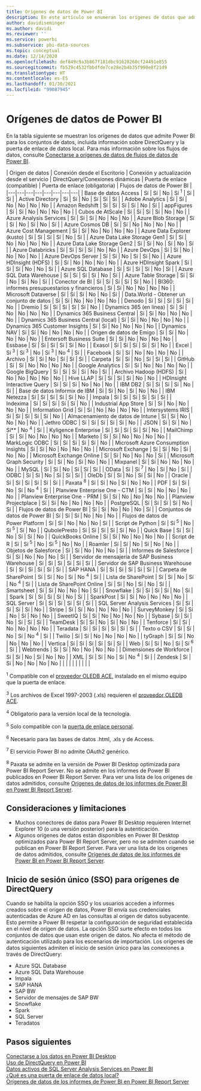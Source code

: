 ```yaml
---
title: Orígenes de datos de Power BI
description: En este artículo se enumeran los orígenes de datos que admite Power BI, incluida información sobre DirectQuery y la puerta de enlace de datos local.
author: davidiseminger
ms.author: davidi
ms.reviewer: ''
ms.service: powerbi
ms.subservice: pbi-data-sources
ms.topic: conceptual
ms.date: 12/14/2020
ms.openlocfilehash: def849c9a3b867f181dbc91628260cf24491e855
ms.sourcegitcommit: fb529c4532fbbdfde7ce28e2b4b35f990e8f21d9
ms.translationtype: HT
ms.contentlocale: es-ES
ms.lasthandoff: 01/30/2021
ms.locfileid: "99087945"
---
```

# <a name="power-bi-data-sources"></a>Orígenes de datos de Power BI

En la tabla siguiente se muestran los orígenes de datos que admite Power BI para los conjuntos de datos, incluida información sobre DirectQuery y la puerta de enlace de datos local. Para más información sobre los flujos de datos, consulte [Conectarse a orígenes de datos de flujos de datos de Power BI](../transform-model/dataflows/dataflows-configure-consume.md).

| Origen de datos | Conexión desde el Escritorio | Conexión y actualización desde el servicio | DirectQuery/Conexiones dinámicas | Puerta de enlace (compatible) | Puerta de enlace (obligatoria) | Flujos de datos de Power BI |
|---|---|---|---|---|---|---|---|
| Base de datos Access | Sí | Sí | No | Sí <sup>1</sup> | Sí | Sí |
| Active Directory | Sí | Sí | No | Sí | Sí | Sí |
| Adobe Analytics | Sí | Sí | No | No | No | No |
| Amazon Redshift | Sí | Sí | Sí | Sí | No | Sí |
| appFigures | Sí | Sí | No | No | No | No |
| Cubos de AtScale | Sí | Sí | Sí | Sí | No | No |
| Azure Analysis Services | Sí | Sí | Sí | No | No | No |
| Azure Blob Storage | Sí | Sí | No | Sí | No | Sí |
| Azure Cosmos DB | Sí | Sí | No | No | No | No |
| Azure Cost Management | Sí | Sí | No | No | No | No |
| Azure Data Explorer (kusto) | Sí | Sí | Sí | Sí | No | Sí |
| Azure Data Lake Storage Gen1 | Sí | Sí | No | No | No | No |
| Azure Data Lake Storage Gen2 | Sí | Sí | No | Sí | No | Sí |
| Azure Databricks | Sí | Sí | Sí | Sí | No | No |
| Azure DevOps | Sí | Sí | No | No | No | No |
| Azure DevOps Server | Sí | Sí | No | Sí | Sí | No |
| Azure HDInsight (HDFS) | Sí | Sí | No | No | No | No |
| Azure HDInsight Spark | Sí | Sí | Sí | No | No | Sí |
| Azure SQL Database | Sí | Sí | Sí | Sí | No | Sí |
| Azure SQL Data Warehouse | Sí | Sí | Sí | Sí | No | Sí |
| Azure Table Storage | Sí | Sí | No | Sí | No | Sí |
| Conector de BI | Sí | Sí | Sí | Sí | Sí | No |
| BI360: informes presupuestarios y financieros | Sí | Sí | No | No | No | No |
| Microsoft Dataverse | Sí | Sí | Sí | No | No | Sí |
| Data.World - Obtener un conjunto de datos | Sí | Sí | No | No | No | No |
| Denodo | Sí | Sí | Sí | Sí | Sí | No |
| Dremio | Sí | Sí | Sí | Sí | Sí | No |
| Dynamics 365 (en línea) | Sí | Sí | No | No | No | No |
| Dynamics 365 Business Central | Sí | Sí | No | No | No | No |
| Dynamics 365 Business Central (local) | Sí | Sí | No | No | No | No |
| Dynamics 365 Customer Insights | Sí | Sí | No | No | No | No |
| Dynamics NAV | Sí | Sí | No | No | No | No |
| Origen de datos de Emigo | Sí | Sí | No | No | No | No |
| Entersoft Business Suite | Sí | Sí | No | No | No | No |
| Essbase | Sí | Sí | Sí | Sí | Sí | No |
| Exasol | Sí | Sí | Sí | Sí | Sí | No |
| Excel | Sí <sup>3</sup> | Sí <sup>3</sup> | No | Sí <sup>3</sup> | No <sup>4</sup> | Sí |
| Facebook | Sí | Sí | No | No | No | No |
| Archivo | Sí | Sí | No | Sí | Sí | Sí |
| Carpeta | Sí | Sí | No | Sí | Sí | Sí |
| GitHub | Sí | Sí | No | No | No | No |
| Google Analytics | Sí | Sí | No | No | No | No |
| Google BigQuery | Sí | Sí | Sí | Sí | No | Sí |
| Archivo Hadoop (HDFS) | Sí | No | No | No | No | No |
| Hive LLAP | Sí | Sí | Sí | Sí | No | No |
| HDInsight Interactive Query | Sí | Sí | Sí | No | No | No |
| IBM DB2 | Sí | Sí | Sí | Sí | No | Sí |
| Base de datos Informix de IBM | Sí | Sí | No | Sí | No | No |
| IBM Netezza | Sí | Sí | Sí | Sí | Sí | No |
| Impala | Sí | Sí | Sí | Sí | Sí | Sí |
| Indexima | Sí | Sí | Sí | Sí | Sí | No |
| Industrial App Store | Sí | Sí | No | No | No | No |
| Information Grid | Sí | Sí | No | No | No | No |
| Intersystems IRIS | Sí | Sí | Sí | Sí | Sí | No |
| Almacenamiento de datos de Intune | Sí | Sí | No | No | No | No |
| Jethro ODBC | Sí | Sí | Sí | Sí | Sí | No |
| JSON | Sí | Sí | No | Sí** | No <sup>4</sup> | Sí |
| Kyligence Enterprise | Sí | Sí | Sí | Sí | Sí | No |
| MailChimp | Sí | Sí | No | No | No | No |
| Marketo | Sí | Sí | No | No | No | No |
| MarkLogic ODBC | Sí | Sí | Sí | Sí | Sí | No |
| Microsoft Azure Consumption Insights | Sí | Sí | No | No | No | No |
| Microsoft Exchange | Sí | Sí | No | Sí | No | No |
| Microsoft Exchange Online | Sí | Sí | No | No | No | Sí |
| Microsoft Graph Security | Sí | Sí | No | Sí | No | No |
| Mixpanel | Sí | Sí | No | No | No | No |
| MySQL | Sí | Sí | No | Sí | Sí | Sí |
| OData | Sí | Sí <sup>7</sup> | No | Sí | No | Sí |
| ODBC | Sí | Sí | No | Sí | Sí | Sí |
| OleDb | Sí | Sí | No | Sí | Sí | No |
| Oracle | Sí | Sí | Sí | Sí | Sí | Sí |
| Paxata <sup>8</sup> | Sí | Sí | No | Sí | No | No |
| PDF | Sí | Sí | No | Sí | No <sup>4</sup> | Sí |
| Planview Enterprise One - CTM | Sí | Sí | No | No | No | No |
| Planview Enterprise One - PRM | Sí | Sí | No | No | No | No |
| Planview Projectplace | Sí | Sí | No | No | No | No |
| PostgreSQL | Sí | Sí | Sí | Sí | No | Sí |
| Flujos de datos de Power BI | Sí | Sí | No | No | No | Sí |
| Conjuntos de datos de Power BI | Sí | Sí | Sí | No | No | No |
| Flujos de datos de Power Platform | Sí | Sí | No | No | No | Sí |
| Script de Python | Sí | Sí <sup>5</sup> | No | Sí <sup>5</sup> | Sí | No |
| QubolePresto | Sí | Sí | Sí | Sí | Sí | No |
| Quick Base | Sí | Sí | No | Sí | Sí | No |
| QuickBooks Online | Sí | Sí | No | No | No | No |
| Script de R | Sí | Sí <sup>5</sup> | No | Sí <sup>5</sup> | No | No |
| Roamler | Sí | Sí | No | Sí | No | No |
| Objetos de Salesforce | Sí | Sí | No | No | No | Sí |
| Informes de Salesforce | Sí | Sí | No | No | No | Sí |
| Servidor de mensajería de SAP Business Warehouse | Sí | Sí | Sí | Sí | Sí | Sí |
| Servidor de SAP Business Warehouse | Sí | Sí | Sí | Sí | Sí | Sí |
| SAP HANA | Sí | Sí | Sí | Sí | Sí | Sí |
| Carpeta de SharePoint | Sí | Sí | No | Sí | No <sup>4</sup> | Sí |
| Lista de SharePoint | Sí | Sí | No | Sí | No <sup>4</sup> | Sí |
| Lista de SharePoint Online | Sí | Sí | No | Sí | No | Sí |
| Smartsheet | Sí | Sí | No | No | No | Sí |
| Snowflake | Sí | Sí | Sí | Sí | No | Sí |
| Spark | Sí | Sí | Sí | Sí | No | Sí |
| SparkPost | Sí | Sí | No | No | No | No |
| SQL Server | Sí | Sí | Sí | Sí | Sí | Sí |
| SQL Server Analysis Services | Sí | Sí | Sí | Sí | Sí | No |
| Stripe | Sí | Sí | No | No | No | No |
| SurveyMonkey | Sí | Sí | No | Sí | No | No |
| SweetIQ | Sí | Sí | No | No | No | No |
| Sybase | Sí | Sí | No | Sí | Sí | Sí |
| TeamDesk | Sí | Sí | No | Sí | No | No |
| Tenforce | Sí | Sí | No | No | No | No |
| Teradata | Sí | Sí | Sí | Sí | Sí | Sí |
| Texto o CSV | Sí | Sí | No | Sí | No <sup>4</sup> | Sí |
| Twilio | Sí | Sí | No | No | No | No |
| tyGraph | Sí | Sí | No | No | No | No |
| Vertica | Sí | Sí | Sí | Sí | Sí | Sí |
| Web | Sí | Sí | No | Sí | Sí <sup>6</sup> | Sí |
| Webtrends | Sí | Sí | No | No | No | No |
| Dimensiones de Workforce | Sí | Sí | No | Sí | No | No |
| XML | Sí | Sí | No | Sí | No <sup>4</sup> | Sí |
| Zendesk | Sí | Sí | No | No | No | No |
| | | | | | | | |

<sup>1</sup> Compatible con el [proveedor OLEDB ACE](https://www.microsoft.com/download/details.aspx?id=54920), instalado en el mismo equipo que la puerta de enlace.

<sup>3</sup> Los archivos de Excel 1997-2003 (.xls) requieren el [proveedor OLEDB ACE](https://www.microsoft.com/download/details.aspx?id=54920).

<sup>4</sup> Obligatorio para la versión local de la tecnología.

<sup>5</sup> Solo compatible con la [puerta de enlace personal](service-gateway-personal-mode.md).

<sup>6</sup> Necesario para las bases de datos .html, .xls y de Access.

<sup>7</sup> El servicio Power BI no admite OAuth2 genérico.

<sup>8</sup> Paxata se admite en la versión de Power BI Desktop optimizada para Power BI Report Server. No se admite en los informes de Power BI publicados en Power BI Report Server. Para ver una lista de los orígenes de datos admitidos, consulte [Orígenes de datos de los informes de Power BI en Power BI Report Server](../report-server/data-sources.md).

## <a name="considerations-and-limitations"></a>Consideraciones y limitaciones

- Muchos conectores de datos para Power BI Desktop requieren Internet Explorer 10 (o una versión posterior) para la autenticación. 
- Algunos orígenes de datos están disponibles en Power BI Desktop optimizados para Power BI Report Server, pero no se admiten cuando se publican en Power BI Report Server. Para ver una lista de los orígenes de datos admitidos, consulte [Orígenes de datos de los informes de Power BI en Power BI Report Server](../report-server/data-sources.md).

## <a name="single-sign-on-sso-for-directquery-sources"></a>Inicio de sesión único (SSO) para orígenes de DirectQuery

Cuando se habilita la opción SSO y los usuarios acceden a informes creados sobre el origen de datos, Power BI envía sus credenciales autenticadas de Azure AD en las consultas al origen de datos subyacente. Esto permite a Power BI respetar la configuración de seguridad establecida en el nivel de origen de datos.
La opción SSO surte efecto en todos los conjuntos de datos que usan este origen de datos. No afecta el método de autenticación utilizado para los escenarios de importación. Los orígenes de datos siguientes admiten el inicio de sesión único para las conexiones a través de DirectQuery:

- Azure SQL Database
- Azure SQL Data Warehouse
- Impala
- SAP HANA
- SAP BW
- Servidor de mensajes de SAP BW
- Snowflake
- Spark
- SQL Server
- Teradatos

## <a name="next-steps"></a>Pasos siguientes

[Conectarse a los datos en Power BI Desktop](desktop-quickstart-connect-to-data.md)  
[Uso de DirectQuery en Power BI](desktop-directquery-about.md)  
[Datos activos de SQL Server Analysis Services en Power BI](sql-server-analysis-services-tabular-data.md)  
[¿Qué es una puerta de enlace de datos local?](service-gateway-onprem.md)  
[Orígenes de datos de los informes de Power BI en Power BI Report Server](../report-server/data-sources.md)
